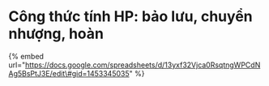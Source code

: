 # Công thức tính HP: bảo lưu, chuyển nhượng, hoàn

{% embed url="https://docs.google.com/spreadsheets/d/13yxf32Vjca0RsqtngWPCdNAg5BsPtJ3E/edit\#gid=1453345035" %}



